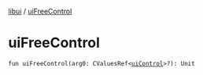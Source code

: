 [libui](README.md) / [uiFreeControl](ui-free-control.md)

# uiFreeControl

`fun uiFreeControl(arg0: CValuesRef<`[`uiControl`](ui-control/README.md)`>?): Unit`